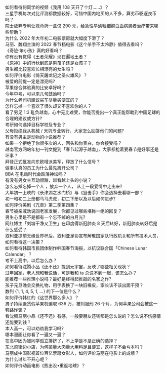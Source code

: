 如何看待何同学的视频《我用 108 天开了个灯......》？  
三星手机每次对比评测都数据较好，可惜中国内地买的人不多，算劣币驱逐良币吗？  
院士放弃专利让救命药一盒仅 290 元，给急性早幼粒细胞白血病患者治疗带来哪些帮助？  
为什么 2022 年大年初二电影票房就大幅度下滑了？  
马丽、魏翔主演的 2022 春节档电影《这个杀手不太冷静》值得去看吗？  
《奇迹·笨小孩》真的好看吗？  
你有没有觉得《王者荣耀》现在遍地王者？  
《原神》中的行秋到底是男孩子还是女孩子？  
男生都比较喜欢长相漂亮的女生吗？  
如何评价电影《倚天屠龙记之圣火雄风》？  
被爱的前提一定是漂亮吗?  
苹果综合体验真的比安卓好吗？  
今年中考，可以来几句鼓励吗？  
为什么老司机建议买车尽量买便宜的？  
怎样忘掉一个喜欢了很久却又不喜欢你的人？  
看了男足 1:3 耻负越南，心中无比难受，你能否提出一个真正能帮助到中国足球的合理的建议或方针?  
考研如何选择目标学校及专业？  
父母拒绝我从机械 / 天坑专业转行，大家怎么回答他们的问题?  
有没有男主是动物的小说推荐？  
如果一个拒绝了你很多次的人，回头和你表白，你会接受吗？  
越南官方网站年初一刊文提到「春节起源于越南」，大家都抢着要春节是好事还是坏事？  
拜登正式批准向东欧增派美军，释放了什么信号？  
做事认真的员工为什么最先离开公司？  
BBA 在电动时代会跌落神坛吗？  
有没有男女主互动很甜，越看越上头的小说？  
怎么忘掉忘掉一个人 ，放弃一个人， 从上一段爱情中走出来?  
大年初一上映的《长津湖之水门桥》与《狙击手》你会选择去看哪一部？  
初一和初二上册都马马虎虎，初二下册以及以后如何进步?  
如何评价美剧《亢奋》第二季第四集？  
春节被亲戚劝说回老家发展，你都见过哪些堪称一绝的回复？  
男生心里是不是都有一个忘不掉的白月光?  
网红博主「刘墉干净又卫生」在印度得新冠肺炎 8 天后转好，新冠肺炎转好后是什么感受？  
叙利亚提前无缘世界杯后，叙利亚足协宣布解散国家队行政机关和所有技术人员，如何看待这一决策？  
如何看待韩国市民团体制作韩国春节海报，以抗议联合国「Chinese Lunar Calendar」？  
考不上高中，以后怎么办？  
如何看待沈腾小品《还不还》提到元宇宙，反映了哪些相关现状？  
过年回家，老人想和我说话，可是我和 ta 总说不到一起，该怎么办？  
能推荐一些推理小说吗？最好是经得起推敲的名家之作?  
孩子元旦晚会交换礼物，用手表换了一块旧橡皮，家长该不该出面干预？  
数列 {1, 1, 4, 5, 1, …} 的下一位是什么？  
如何评价韩红的《这世界那么多人》？  
男子持续退货假苹果机骗取 636 万，被判服刑 26 个月，为何苹果公司会被这一套路诈骗？  
看沈腾马丽小品《还不还》有感，一般要朋友还钱都是怎么说的？怎么说不伤感情还能要到钱？  
本人高一，可以劝劝我学习吗?  
哪本漫画让你看了一遍又一遍？  
在高中因为被同学孤立排挤了，不上学是不是正确的选择？  
东北菜街边小店，为何菜量大肉量大用料足且便宜，这样子不会亏本吗？  
马丽成中国影视首位百亿票房女影人，如何评价马丽在电影上的成绩？  
为什么过年不开心呢？  
如何评价动画电影《熊出没•重返地球》？  
